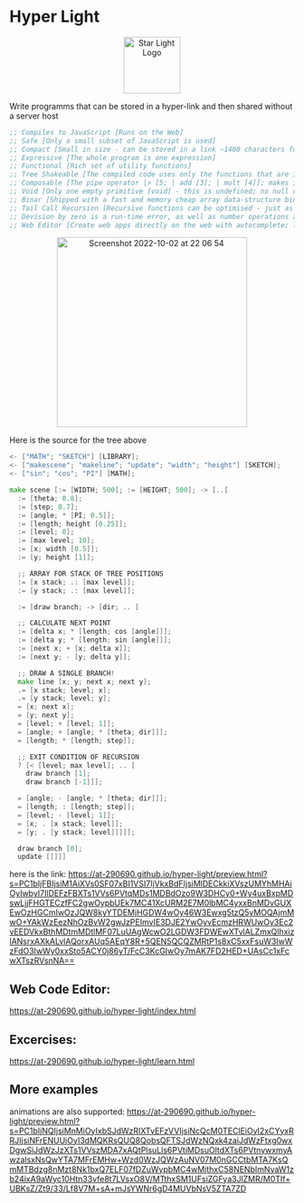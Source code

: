 # Hyper Light

<p align="center">
<img  width="100" alt="Star Light Logo" src="https://user-images.githubusercontent.com/88512646/196250251-23ac72d1-e355-4d00-a714-7af7ac769586.svg" />
</p>

Write programms that can be stored in a hyper-link and then shared without a server host

```lisp
;; Compiles to JavaScript [Runs on the Web]
;; Safe [Only a small subset of JavaScript is used]
;; Compact [Small in size - can be stored in a link ~1400 characters for Game of Life implementation]
;; Expressive [The whole program is one expression]
;; Functional [Rich set of utility functions]
;; Tree Shakeable [The compiled code uses only the functions that are imported]
;; Composable [The pipe operator |> [5; | add [3]; | mult [4]]; makes it easy to compose functions]
;; Void [Only one empty primitive [void] - this is undefined; no null or NaN]
;; Binar [Shipped with a fast and memory cheap array data-structure binary array O[1] operations]
;; Tail Call Recursion [Recursive functions can be optimised - just as fast as loops]
;; Devision by zero is a run-time error, as well as number operations are validated
;; Web Editor [Create web apps directly on the web with autocomplete; logger; live preview on the side]
```

<p align="center">
<img width="336" alt="Screenshot 2022-10-02 at 22 06 54" src="https://user-images.githubusercontent.com/88512646/193471696-c2594bf6-085a-4b21-921f-06bb4f5fa0fe.png" />
</p>
Here is the source for the tree above

```go
<- ["MATH"; "SKETCH"] [LIBRARY];
<- ["makescene"; "makeline"; "update"; "width"; "height"] [SKETCH];
<- ["sin"; "cos"; "PI"] [MATH];

make scene [:= [WIDTH; 500]; := [HEIGHT; 500]; -> [..[
  := [theta; 0.8];
  := [step; 0.7];
  := [angle; * [PI; 0.5]];
  := [length; height [0.25]];
  := [level; 0];
  := [max level; 10];
  := [x; width [0.5]];
  := [y; height [1]];

  ;; ARRAY FOR STACK OF TREE POSITIONS
  := [x stack; .: [max level]];
  := [y stack; .: [max level]];

  := [draw branch; -> [dir; .. [

  ;; CALCULATE NEXT POINT
  := [delta x; * [length; cos [angle]]];
  := [delta y; * [length; sin [angle]]];
  := [next x; + [x; delta x]];
  := [next y; - [y; delta y]];

  ;; DRAW A SINGLE BRANCH!
  make line [x; y; next x; next y];
  .= [x stack; level; x];
  .= [y stack; level; y];
  = [x; next x];
  = [y; next y];
  = [level; + [level; 1]];
  = [angle; + [angle; * [theta; dir]]];
  = [length; * [length; step]];

  ;; EXIT CONDITION OF RECURSION
  ? [< [level; max level]; .. [
    draw branch [1];
    draw branch [-1]]];

  = [angle; - [angle; * [theta; dir]]];
  = [length; : [length; step]];
  = [level; - [level; 1]];
  = [x; . [x stack; level]];
  = [y; . [y stack; level]]]]];

  draw branch [0];
  update []]]]

```

here is the link:
https://at-290690.github.io/hyper-light/preview.html?s=PC1bIjFBIjsiM1AiXVs0SF07xBI1VSI7IjVkxBdFIjsiMlDECkkiXVszUMYhMHAiOyIwbyI7IlDEFzFBXTs1VVs6PVtqMDs1MDBdOzo9W3DHCy0+Wy4uxBxpMDswLjjFHGTECzfFC2gwOypbUEk7MC41XcURM2E7M0lbMC4yxxBnMDvGUXEwOzHGCmIwOzJQW8kyYTDEMjHGDW4wOy46W3Ewxg5tzQ5yMOQAjmMwO+YAkWzEezNhOzBvW2gwJzPEImvIE3DJE2YwOyvEcmzHRWUwOy3Ec2vEEDVkxBthMDtmMDtlMF07LuUAgWcwO2LGDW3FDWEwXTvlALZmxQlhxizlANsrxAXkALvlAQorxAUq5AEqY8R+5QEN5QCQZMRtP1s8xC5xxFsuW3IwWzFdO3IwWy0xxSto5ACY0j86yT/FcC3KcGIwOy7mAK7FD2HED+UAsCc1xFcwXTszRVsnNA==

## Web Code Editor:

https://at-290690.github.io/hyper-light/index.html

## Excercises:

https://at-290690.github.io/hyper-light/learn.html

## More examples

animations are also supported:
https://at-290690.github.io/hyper-light/preview.html?s=PC1bIjNQIjsiMnMiOyIxbSJdWzRIXTvEFzVVIjsiNcQcM0TEClEiOyI2xCYyxRRJIjsiNFrENUUiOyI3dMQKRsQUQ8QobsQFTSJdWzNQxk4zaiJdWzFtxg0wxDgwSiJdWzJzXTs1VVszMDA7xAQtPlsuLls6PVtiMDsuOltdXTs6PVtnywxmyAwzalsxNsQwYTA7MFrEMHw+Wzd0WzJQWzAuNV07M0nGCCtbMTA7KsQmMTBdzg8nMzt8Nk1bxQ7ELF07fDZuWypbMC4wMjthxC58NENbImNyaW1zb24ixA9aWyc10Htn33vfe8t7LVsxO8V/MTthxSM1UFsiZGFya3JlZMR/M0TIf+UBKsZ/Zt9/33/Lf8V7M+sA+mJsYWNr6gD4MUVbNsV5ZTA7ZD
